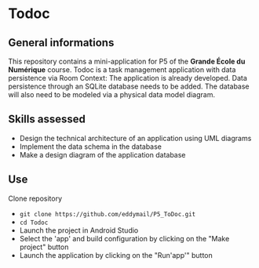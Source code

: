 # Todoc

## General informations
This repository contains a mini-application for P5 of the **Grande École du Numérique** course.
Todoc is a task management application with data persistence via Room
Context:
The application is already developed. Data persistence through an SQLite database needs to be added.
The database will also need to be modeled via a physical data model diagram.

## Skills assessed

* Design the technical architecture of an application using UML diagrams
* Implement the data schema in the database
* Make a design diagram of the application database

## Use

Clone repository

* `git clone https://github.com/eddymail/P5_ToDoc.git`
* `cd Todoc`
* Launch the project in Android Studio
* Select the 'app' and build configuration by clicking on the "Make project" button
* Launch the application by clicking on the "Run'app'" button
